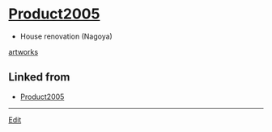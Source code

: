 ---
---
# [Product2005](/Product2005)


* House renovation (Nagoya)

[artworks](/artworks)



## Linked from

* [Product2005](Product2005.md)


----
[Edit](https://github.com/vitroid/vitroid.github.io/edit/master/MD/Product2005.md)
